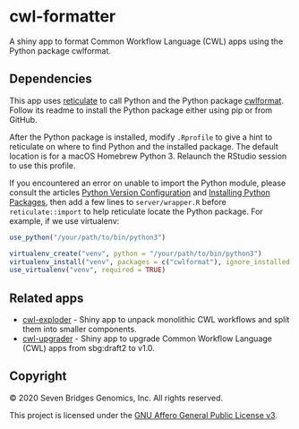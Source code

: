 # cwl-formatter

A shiny app to format Common Workflow Language (CWL) apps using the Python package cwlformat.

## Dependencies

This app uses [reticulate](https://rstudio.github.io/reticulate/) to call Python and the Python package [cwlformat](https://github.com/rabix/cwl-format). Follow its readme to install the Python package either using pip or from GitHub.

After the Python package is installed, modify `.Rprofile` to give a hint to reticulate on where to find Python and the installed package. The default location is for a macOS Homebrew Python 3. Relaunch the RStudio session to use this profile.

If you encountered an error on unable to import the Python module, please consult the articles [Python Version Configuration](https://rstudio.github.io/reticulate/articles/versions.html) and [Installing Python Packages](https://rstudio.github.io/reticulate/articles/python_packages.html), then add a few lines to `server/wrapper.R` before `reticulate::import` to help reticulate locate the Python package. For example, if we use virtualenv:

```r
use_python("/your/path/to/bin/python3")

virtualenv_create("venv", python = "/your/path/to/bin/python3")
virtualenv_install("venv", packages = c("cwlformat"), ignore_installed = FALSE)
use_virtualenv("venv", required = TRUE)
```

## Related apps

- [cwl-exploder](https://github.com/nanxstats/cwl-exploder) - Shiny app to unpack monolithic CWL workflows and split them into smaller components.
- [cwl-upgrader](https://github.com/nanxstats/cwl-upgrader) - Shiny app to upgrade Common Workflow Language (CWL) apps from sbg:draft2 to v1.0.

## Copyright

© 2020 Seven Bridges Genomics, Inc. All rights reserved.

This project is licensed under the [GNU Affero General Public License v3](LICENSE).
